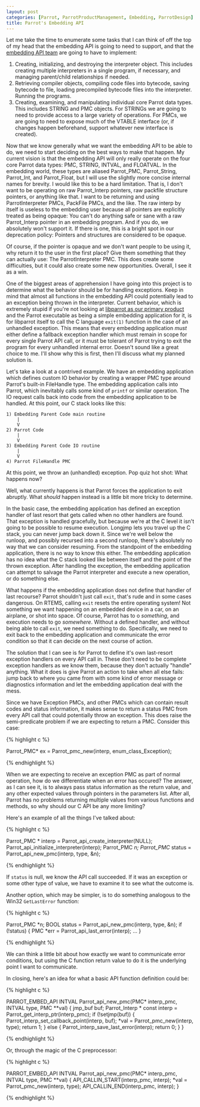```yaml
---
layout: post
categories: [Parrot, ParrotProductManagement, Embedding, ParrotDesign]
title: Parrot's Embedding API
---
```


Let me take the time to enumerate some tasks that I can think of off the top
of my head that the embedding API is going to need to support, and that the
[embedding API team](/2010/11/05/embedding_api_team.html) are going to have
to implement:

1. Creating, initializing, and destroying the interpreter object. This includes
creating multiple interpreters in a single program, if necessary, and managing
parent/child relationships if needed.
2. Retrieving compiler objects, compiling code files into bytecode, saving
bytecode to file, loading precompiled bytecode files into the interpreter.
Running the programs.
3. Creating, examining, and manipulating individual core Parrot data types.
This includes STRING and PMC objects. For STRINGs we are going to need to
provide access to a large variety of operations. For PMCs, we are going to
need to expose much of the VTABLE interface (or, if changes happen beforehand,
support whatever new interface is created).

Now that we know generally what we want the embedding API to be able to do, we
need to start deciding on the best ways to make that happen. My current vision
is that the embedding API will only really operate on the four core Parrot
data types: PMC, STRING, INTVAL, and FLOATVAL. In the embedding world, these
types are aliased Parrot_PMC, Parrot_String, Parrot_Int, and Parrot_Float, but
I will use the slightly more concise internal names for brevity. I would like
this to be a hard limitation. That is, I don't want to be operating on raw
Parrot_Interp pointers, raw packfile structure pointers, or anything like
that. I want to be returning and using ParrotInterpreter PMCs, PackFile PMCs,
and the like. The raw interp by itself is useless to the embedding user
because all pointers are explicitly treated as being opaque: You can't do
anything safe or sane with a raw Parrot_Interp pointer in an embedding
program. And if you do, we absolutely won't support it. If there is one, this
is a bright spot in our deprecation policy: Pointers and structures are
considered to be opaque.

Of course, if the pointer is opaque and we don't want people to be using it,
why return it to the user in the first place? Give them something that they
can actually use: The ParrotInterpreter PMC. This does create some
difficulties, but it could also create some new opportunities. Overall, I
see it as a win.

One of the biggest areas of apprehension I have going into this project is
to determine what the behavior should be for handling exceptions. Keep in mind
that almost all functions in the embedding API could potentially lead to an
exception being thrown in the interpreter. Current behavior, which is
extremely stupid if you're not looking at
[libparrot as our primary product](/2010/10/21/product_management_team.html)
and the Parrot executable as being a simple embedding application for it, is
for libparrot itself to call the C language `exit(1)` function in the case of
an unhandled exception. This means that every embedding application
*must* either define a fallback exception handler which must remain in scope
for every single Parrot API call, or it must be tolerant of Parrot trying to
exit the program for every unhandled internal error. Doesn't sound like a
great choice to me. I'll show why this is first, then I'll discuss what my
planned solution is.

Let's take a look at a contrived example. We have an embedding application
which defines custom IO behavior by creating a wrapper PMC type around
Parrot's built-in FileHandle type. The embedding application calls into
Parrot, which inevitably calls some kind of `printf` or similar operation. The
IO request calls back into code from the embedding application to be handled.
At this point, our C stack looks like this:

    1) Embedding Parent Code main routine
        |
        V
    2) Parrot Code
        |
        V
    3) Embedding Parent Code IO routine
        |
        V
    4) Parrot FileHandle PMC

At this point, we throw an (unhandled) exception. Pop quiz hot shot: What
happens now?

Well, what currently happens is that Parrot forces the application to exit
abruptly. What *should* happen instead is a little bit more tricky to
determine.

In the basic case, the embedding application has defined an exception handler
of last resort that gets called when no other handlers are found. That
exception is handled gracefully, but because we're at the C level it isn't
going to be possible to resume execution. Longjmp lets you travel up the C
stack, you can never jump back down it. Since we're well below the runloop,
and possibly recursed into a second runloop, there's absolutely no way that we
can consider resuming. From the standpoint of the embedding application, there
is no way to know this either. The embedding application has no idea what the
C stack looked like between itself and the point of the thrown exception.
After handling the exception, the embedding application can attempt to salvage
the Parrot interpreter and execute a new operation, or do something else.

What happens if the embedding application does not define that handler of last
recourse? Parrot shouldn't just call `exit`, that's rude and in some cases
dangerous. On RTEMS, calling `exit` resets the entire operating system! Not
something we want happening on an embedded device in a car, on an airplane, or
shot into space. Of course, Parrot has to o *something*, and execution needs
to go *somewhere*. Without a defined handler, and without being able to call
`exit`, we need something to do. Specifically, we need to exit back to the
embedding application and communicate the error condition so that it can
decide on the next course of action.

The solution that I can see is for Parrot to define it's own last-resort
exception handlers on every API call in. These don't need to be complete
exception handlers as we know them, because they don't actually "handle"
anything. What it does is give Parrot an action to take when all else fails:
jump back to where you came from with some kind of error message or
diagnostics information and let the embedding application deal with the mess.

Since we have Exception PMCs, and other PMCs which can contain result codes
and status information, it makes sense to return a status PMC from every API
call that could potentially throw an exception. This does raise the
semi-predicate problem if we are expecting to return a PMC. Consider this
case:

{% highlight c %}

Parrot_PMC* ex = Parrot_pmc_new(interp, enum_class_Exception);

{% endhighlight %}

When we are expecting to receive an exception PMC as part of normal operation,
how do we differentiate when an error has occured? The answer, as I can see
it, is to always pass status information as the return value, and any other
expected values through pointers in the parameters list. After all, Parrot
has no problems returning multiple values from various functions and methods,
so why should our C API be any more limiting?

Here's an example of all the things I've talked about:

{% highlight c %}

Parrot_PMC * interp = Parrot_api_create_interpreter(NULL);
Parrot_api_initialize_interpreter(interp);
Parrot_PMC *n;
Parrot_PMC* status = Parrot_api_new_pmc(interp, type, &n);

{% endhighlight %}

If `status` is null, we know the API call succeeded. If it was an exception or
some other type of value, we have to examine it to see what the outcome is.

Another option, which may be simpler, is to do something analogous to the
Win32 `GetLastError` function:

{% highlight c %}

Parrot_PMC *n;
BOOL status = Parrot_api_new_pmc(interp, type, &n);
if (!status) {
    PMC *err = Parrot_api_last_error(interp);
    ...
}

{% endhighlight %}

We can think a little bit about how exactly we want to communicate error
conditions, but using the C function return value to do it is the underlying
point I want to communicate.

In closing, here's an idea for what a basic API function definition could be:

{% highlight c %}

PARROT_EMBED_API
INTVAL
Parrot_api_new_pmc(PMC* interp_pmc, INTVAL type, PMC **val) {
    jmp_buf buf;
    Parrot_Interp * const interp = Parrot_get_interp_ptr(interp_pmc);
    if (!setjmp(buf)) {
        Parrot_interp_set_callback_point(interp, buf);
        *val = Parrot_pmc_new(interp, type);
        return 1;
    }
    else {
        Parrot_interp_save_last_error(interp);
        return 0;
    }
}

{% endhighlight %}

Or, through the magic of the C preprocessor:

{% highlight c %}

PARROT_EMBED_API
INTVAL
Parrot_api_new_pmc(PMC* interp_pmc, INTVAL type, PMC **val) {
    API_CALLIN_START(interp_pmc, interp);
    *val = Parrot_pmc_new(interp, type);
    API_CALLIN_END(interp_pmc, interp);
}

{% endhighlight %}

